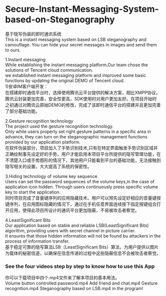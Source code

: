 # Secure-Instant-Messaging-System-based-on-Steganography
基于隐写伪装的即时通讯系统  
This is a instant messaging system based on LSB steganography and camouflage. You can hide your secret messages in images and send them to ours.  

1.Instant messaging  
While establishing the instant messaging platform,Our team chose the solutions of Tencent cloud communication.  
we established instant messaging platform and improved some basic functions by updating the original DEMO of Tencent cloud.  
1)安卓IM客户端开发：  
在搭建即时通信平台时，选择使用腾讯云平台提供的解决方案，相比XMPP协议，腾讯云封装更加完善，安全性更高，SDK使用时对用户更加友好。在项目开始时之初通过对腾讯云原始DEMO的修改，完成了该即时通信平台的搭建并且更加完善了部分基础功能。  

2.Gesture recognition technology  
The project used the gesture recognition technology.  
Only while users properly set right gesture patterns in a specific area in advance, they can turn on the steganographic management functions provided by our application platform.  
在软件伪装部分，项目加入了手势识别技术,只有在特定界面触发手势识别区域并正确绘制事先设定好的手势，用户才能启用本项目平台所提供的隐写管理功能，在不清楚入口或手势图形的情况下，其他用户只能看到平台的基础功能，无法接触到隐写相关的设置，大大提高了系统的保密性。  

3.Hiding technology of volume key sequence  
Users can set the password sequences of the volume keys,in the case of application icon hidden. Through users continuously press specific volume key to start the application.  
同时项目完成了音量键序列的应用隐藏技术。用户可以预先设定好相应的音量键按键序列，在应用图标隐藏的情况下，通过在手机任意界面连续按下指定按键组合打开应用，使得此项目所设计的通讯平台更加隐蔽，不易被攻击者察觉。  

4.LeastSignificant Bits  
Our application based on stable and reliable LSB(LeastSignificant Bits) algorithm, providing users with secret channel in picture carrier.   
It ensures that those hidden information will not be found bu attackers in the process of information transfer.  
基于稳定可靠的隐写算法LSB（LeastSignificant Bits）算法，为用户提供以图片为载体的秘密信道，以确保在信息传递的过程中这些隐蔽信息不会被攻击者察觉。	 

### See the four videos step by step to know how to use this App
你可以下载项目中四个.mp4文件来了解本项目的基本用法。  
Volume button controlled password.mp4  Add friend and chat.mp4  Gesture recognition.mp4  Steganography based on LSB.mp4  in the program!  
